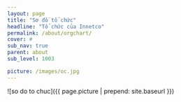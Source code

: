 ```yaml
---
layout: page
title: "Sơ đồ tổ chức"
headline: "Tổ chức của Innetco"
permalink: /about/orgchart/
cover: #
sub_nav: true
parent: about
sub_level: 1003

picture: /images/oc.jpg
---
```


![so do to chuc]({{ page.picture | prepend: site.baseurl }})

